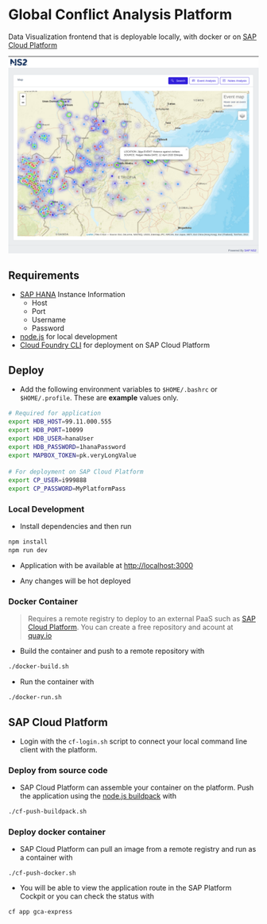 # Global Conflict Analysis Platform

Data Visualization frontend that is deployable locally, with docker or on [SAP Cloud Platform](https://cloudplatform.sap.com/index.html)

![screenshot](screenshots/screenshot1.png)

## Requirements
* [SAP HANA](https://www.sap.com/products/hana.html) Instance Information
    * Host
    * Port
    * Username
    * Password
* [node.js](https://nodejs.org/en/) for local development
* [Cloud Foundry CLI](https://docs.cloudfoundry.org/cf-cli/) for deployment on SAP Cloud Platform

## Deploy
* Add the following environment variables to `$HOME/.bashrc` or `$HOME/.profile`. These are **example** values only.

``` bash
# Required for application
export HDB_HOST=99.11.000.555
export HDB_PORT=10099
export HDB_USER=hanaUser
export HDB_PASSWORD=1hanaPassword
export MAPBOX_TOKEN=pk.veryLongValue

# For deployment on SAP Cloud Platform
export CP_USER=i999888
export CP_PASSWORD=MyPlatformPass
```

### Local Development
* Install dependencies and then run

```bash
npm install
npm run dev
```
* Application with be available at [http://localhost:3000](http://localhost:3000)

* Any changes will be hot deployed

### Docker Container

> Requires a remote registry to deploy to an external PaaS such as [SAP Cloud Platform](https://cloudplatform.sap.com/index.html.). You can create a free repository and acount at [quay.io](https://quay.io) 

* Build the container and push to a remote repository with
```bash
./docker-build.sh
```

* Run the container with 
```bash
./docker-run.sh
```

## SAP Cloud Platform

* Login with the `cf-login.sh` script to connect your local command line client with the platform.

### Deploy from source code

* SAP Cloud Platform can assemble your container on the platform. Push the application using the [node.js buildpack](https://docs.cloudfoundry.org/buildpacks/node/index.html) with 
```bash
./cf-push-buildpack.sh
```

### Deploy docker container

* SAP Cloud Platform can pull an image from a remote registry and run as a container with
```
./cf-push-docker.sh
```

* You will be able to view the application route in the SAP Platform Cockpit or you can check the status with 
```bash
cf app gca-express
```